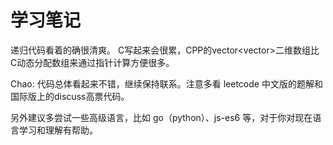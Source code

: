 # 学习笔记
递归代码看着的确很清爽。
C写起来会很累，CPP的vector<vector<int>>二维数组比C动态分配数组来通过指针计算方便很多。



Chao: 代码总体看起来不错，继续保持联系。注意多看 leetcode 中文版的题解和国际版上的discuss高票代码。

另外建议多尝试一些高级语言，比如 go（python）、js-es6 等，对于你对现在语言学习和理解有帮助。